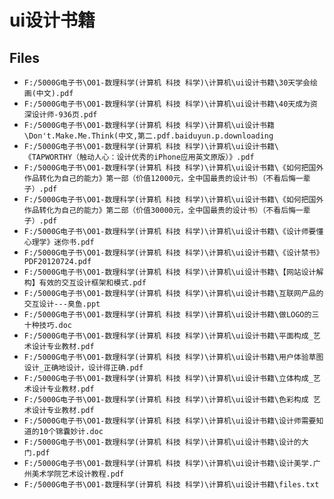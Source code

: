 # ui设计书籍

## Files

- `F:/5000G电子书\O01-数理科学(计算机 科技 科学)\计算机\ui设计书籍\30天学会绘画(中文).pdf`
- `F:/5000G电子书\O01-数理科学(计算机 科技 科学)\计算机\ui设计书籍\40天成为资深设计师-936页.pdf`
- `F:/5000G电子书\O01-数理科学(计算机 科技 科学)\计算机\ui设计书籍\Don't.Make.Me.Think(中文,第二.pdf.baiduyun.p.downloading`
- `F:/5000G电子书\O01-数理科学(计算机 科技 科学)\计算机\ui设计书籍\《TAPWORTHY（触动人心：设计优秀的iPhone应用英文原版）》.pdf`
- `F:/5000G电子书\O01-数理科学(计算机 科技 科学)\计算机\ui设计书籍\《如何把国外作品转化为自己的能力》第一部（价值12000元，全中国最贵的设计书）（不看后悔一辈子）.pdf`
- `F:/5000G电子书\O01-数理科学(计算机 科技 科学)\计算机\ui设计书籍\《如何把国外作品转化为自己的能力》第二部（价值30000元，全中国最贵的设计书）（不看后悔一辈子）.pdf`
- `F:/5000G电子书\O01-数理科学(计算机 科技 科学)\计算机\ui设计书籍\《设计师要懂心理学》迷你书.pdf`
- `F:/5000G电子书\O01-数理科学(计算机 科技 科学)\计算机\ui设计书籍\《设计禁书》PDF20120724.pdf`
- `F:/5000G电子书\O01-数理科学(计算机 科技 科学)\计算机\ui设计书籍\【网站设计解构】有效的交互设计框架和模式.pdf`
- `F:/5000G电子书\O01-数理科学(计算机 科技 科学)\计算机\ui设计书籍\互联网产品的交互设计---臭鱼.ppt`
- `F:/5000G电子书\O01-数理科学(计算机 科技 科学)\计算机\ui设计书籍\做LOGO的三十种技巧.doc`
- `F:/5000G电子书\O01-数理科学(计算机 科技 科学)\计算机\ui设计书籍\平面构成_艺术设计专业教材.pdf`
- `F:/5000G电子书\O01-数理科学(计算机 科技 科学)\计算机\ui设计书籍\用户体验草图设计_正确地设计，设计得正确.pdf`
- `F:/5000G电子书\O01-数理科学(计算机 科技 科学)\计算机\ui设计书籍\立体构成_艺术设计专业教材.pdf`
- `F:/5000G电子书\O01-数理科学(计算机 科技 科学)\计算机\ui设计书籍\色彩构成 艺术设计专业教材.pdf`
- `F:/5000G电子书\O01-数理科学(计算机 科技 科学)\计算机\ui设计书籍\设计师需要知道的10个锦囊妙计.doc`
- `F:/5000G电子书\O01-数理科学(计算机 科技 科学)\计算机\ui设计书籍\设计的大门.pdf`
- `F:/5000G电子书\O01-数理科学(计算机 科技 科学)\计算机\ui设计书籍\设计美学.广州美术学院艺术设计教程.pdf`
- `F:/5000G电子书\O01-数理科学(计算机 科技 科学)\计算机\ui设计书籍\files.txt`
